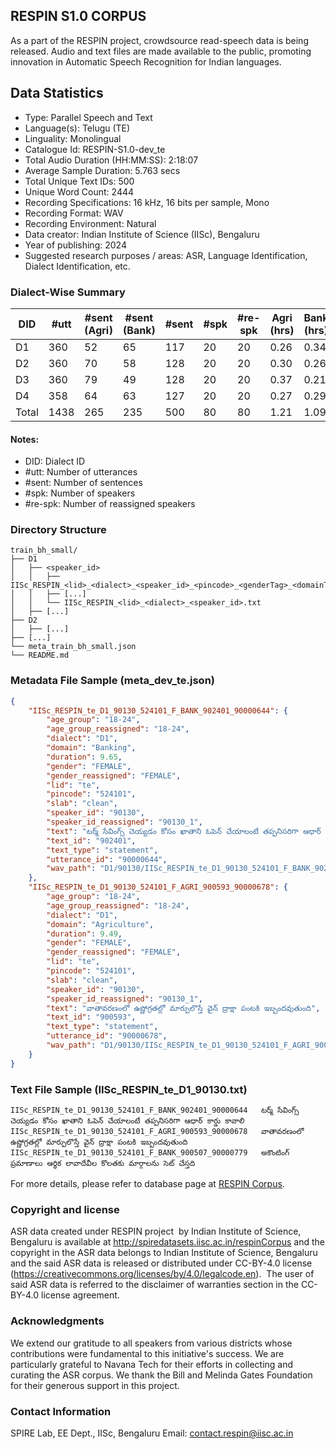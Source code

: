 ## RESPIN S1.0 CORPUS ##

As a part of the RESPIN project, crowdsource read-speech data is being released. Audio and text files
are made available to the public, promoting innovation in Automatic Speech Recognition for Indian languages.

## Data Statistics ##

- Type: Parallel Speech and Text
- Language(s): Telugu (TE)
- Linguality: Monolingual
- Catalogue Id: RESPIN-S1.0-dev_te
- Total Audio Duration (HH:MM:SS): 2:18:07
- Average Sample Duration: 5.763 secs
- Total Unique Text IDs: 500
- Unique Word Count: 2444
- Recording Specifications: 16 kHz, 16 bits per sample, Mono
- Recording Format: WAV
- Recording Environment: Natural
- Data creator: Indian Institute of Science (IISc), Bengaluru
- Year of publishing: 2024
- Suggested research purposes / areas: ASR, Language Identification, Dialect Identification, etc.

### Dialect-Wise Summary ###
| DID   | #utt | #sent (Agri) | #sent (Bank) | #sent | #spk | #re-spk | Agri (hrs) | Bank (hrs) | Total (hrs) |
|-------|------|--------------|--------------|-------|------|---------|------------|------------|-------------|
| D1 | 360 | 52 | 65 | 117 | 20 | 20 | 0.26 | 0.34 | 0.60 |
| D2 | 360 | 70 | 58 | 128 | 20 | 20 | 0.30 | 0.26 | 0.56 |
| D3 | 360 | 79 | 49 | 128 | 20 | 20 | 0.37 | 0.21 | 0.58 |
| D4 | 358 | 64 | 63 | 127 | 20 | 20 | 0.27 | 0.29 | 0.56 |
| Total | 1438 | 265 | 235 | 500 | 80 | 80 | 1.21 | 1.09 | 2.30 |



#### Notes:
- DID: Dialect ID
- #utt: Number of utterances
- #sent: Number of sentences
- #spk: Number of speakers
- #re-spk: Number of reassigned speakers

### Directory Structure ###
```
train_bh_small/
├── D1
│   ├── <speaker_id>
│   │   ├── IISc_RESPIN_<lid>_<dialect>_<speaker_id>_<pincode>_<genderTag>_<domainTag>_<text_id>_<uttid>.wav
│   │   ├── [...]
│   │   └── IISc_RESPIN_<lid>_<dialect>_<speaker_id>.txt
│   ├── [...]
├── D2
│   ├── [...]
├── [...]
└── meta_train_bh_small.json
└── README.md
```

### Metadata File Sample (meta_dev_te.json) ###

```json
{
    "IISc_RESPIN_te_D1_90130_524101_F_BANK_902401_90000644": {
        "age_group": "18-24",
        "age_group_reassigned": "18-24",
        "dialect": "D1",
        "domain": "Banking",
        "duration": 9.65,
        "gender": "FEMALE",
        "gender_reassigned": "FEMALE",
        "lid": "te",
        "pincode": "524101",
        "slab": "clean",
        "speaker_id": "90130",
        "speaker_id_reassigned": "90130_1",
        "text": "టర్మ్ సేవింగ్స్ చెయ్యడం కోసం ఖాతాని ఓపెన్ చేయాలంటే తప్పనిసరిగా ఆధార్ కార్డు కావాలి",
        "text_id": "902401",
        "text_type": "statement",
        "utterance_id": "90000644",
        "wav_path": "D1/90130/IISc_RESPIN_te_D1_90130_524101_F_BANK_902401_90000644.wav"
    },
    "IISc_RESPIN_te_D1_90130_524101_F_AGRI_900593_90000678": {
        "age_group": "18-24",
        "age_group_reassigned": "18-24",
        "dialect": "D1",
        "domain": "Agriculture",
        "duration": 9.49,
        "gender": "FEMALE",
        "gender_reassigned": "FEMALE",
        "lid": "te",
        "pincode": "524101",
        "slab": "clean",
        "speaker_id": "90130",
        "speaker_id_reassigned": "90130_1",
        "text": "వాతావరణంలో ఉష్ణోగ్రతల్లో మార్పులొస్తే వైన్ ద్రాక్షా పంటకి ఇబ్బందవుతుంది",
        "text_id": "900593",
        "text_type": "statement",
        "utterance_id": "90000678",
        "wav_path": "D1/90130/IISc_RESPIN_te_D1_90130_524101_F_AGRI_900593_90000678.wav"
    }
}
```

### Text File Sample (IISc_RESPIN_te_D1_90130.txt) ###
```
IISc_RESPIN_te_D1_90130_524101_F_BANK_902401_90000644	టర్మ్ సేవింగ్స్ చెయ్యడం కోసం ఖాతాని ఓపెన్ చేయాలంటే తప్పనిసరిగా ఆధార్ కార్డు కావాలి
IISc_RESPIN_te_D1_90130_524101_F_AGRI_900593_90000678	వాతావరణంలో ఉష్ణోగ్రతల్లో మార్పులొస్తే వైన్ ద్రాక్షా పంటకి ఇబ్బందవుతుంది
IISc_RESPIN_te_D1_90130_524101_F_BANK_900507_90000779	అకౌంటింగ్ ప్రమాణాలు ఆర్థిక లావాదేవీల కొలతకు మార్గాలను సెట్ చేస్తది
```

For more details, please refer to database page at [RESPIN Corpus](http://spiredatasets.iisc.ac.in/respinCorpus).

### Copyright and license ###

ASR data created under RESPIN project  by Indian Institute of Science, Bengaluru is available
at http://spiredatasets.iisc.ac.in/respinCorpus and the copyright in the ASR data belongs to
Indian Institute of Science, Bengaluru and the said ASR data is released or distributed under
CC-BY-4.0 license (https://creativecommons.org/licenses/by/4.0/legalcode.en).  The user of
said ASR data is referred to the disclaimer of warranties section in the CC-BY-4.0 license
agreement.


### Acknowledgments ###

We extend our gratitude to all speakers from various districts whose contributions were fundamental to this initiative's success.
We are particularly grateful to Navana Tech for their efforts in collecting and curating the ASR corpus.
We thank the Bill and Melinda Gates Foundation for their generous support in this project.

### Contact Information ###

SPIRE Lab, EE Dept., IISc, Bengaluru
Email: contact.respin@iisc.ac.in